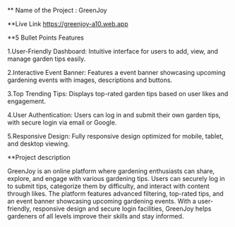 ** Name of the Project : GreenJoy


**Live Link  https://greenjoy-a10.web.app


**5 Bullet Points Features


1.User-Friendly Dashboard: Intuitive interface for users to add, view, and manage garden tips easily.


2.Interactive Event Banner: Features a event banner showcasing upcoming gardening events with images, descriptions and  buttons.


3.Top Trending Tips: Displays top-rated garden tips based on user likes and engagement.


4.User Authentication: Users can log in and submit their own garden tips, with secure login via email or Google.



5.Responsive Design: Fully responsive design optimized for mobile, tablet, and desktop viewing.



**Project description


GreenJoy is an online platform where gardening enthusiasts can share, explore, and engage with various gardening tips. Users can securely log in to submit tips, categorize them by difficulty, and interact with content through likes. The platform features advanced filtering, top-rated tips, and an event banner showcasing upcoming gardening events. With a user-friendly, responsive design and secure login facilities, GreenJoy helps gardeners of all levels improve their skills and stay informed.







